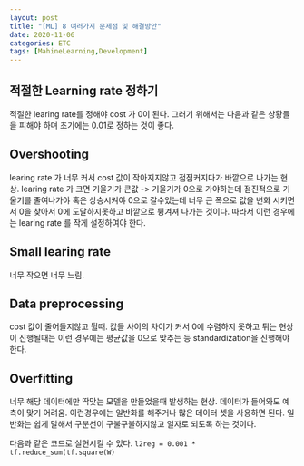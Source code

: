 ```yaml
---
layout: post
title: "[ML] 8 여러가지 문제점 및 해결방안"
date: 2020-11-06
categories: ETC
tags: [MahineLearning,Development]
---
```


## 적절한 Learning rate 정하기
적절한 learing rate를 정해야 cost 가 0이 된다. 그러기 위해서는 다음과 같은 상황들을 피해야 하며 초기에는 0.01로 정하는 것이 좋다.

## Overshooting
learing rate 가 너무 커서 cost 값이 작아지지않고 점점커지다가 바깥으로 나가는 현상. learing rate 가 크면 기울기가 큰값 -> 기울기가 0으로 가야하는데 점진적으로 기울기를 줄여나가야 혹은 상승시켜야 0으로 갈수있는데 너무 큰 폭으로 값을 변화 시키면서 0을 찾아서 0에 도달하지못하고 바깥으로 튕겨져 나가는 것이다. 따라서 이런 경우에는 learing rate 를 작게 설정하여야 한다.

## Small learing rate
너무 작으면 너무 느림.


## Data preprocessing
cost 값이 줄어들지않고 튈때. 값들 사이의 차이가 커서 0에 수렴하지 못하고 튀는 현상이 진행될때는 이런 경우에는 평균값을 0으로 맞추는 등 standardization을 진행해야한다.


## Overfitting
너무 해당 데이터에만 딱맞는 모델을 만들었을때 발생하는 현상. 데이터가 들어와도 예측이 맞기 어려움. 이런경우에는 일반화를 해주거나 많은 데이터 셋을 사용하면 된다. 일반화는 쉽게 말해서 구분선이 구불구불하지않고 일자로 되도록 하는 것이다.

다음과 같은 코드로 실현시킬 수 있다.
`l2reg = 0.001 * tf.reduce_sum(tf.square(W)`